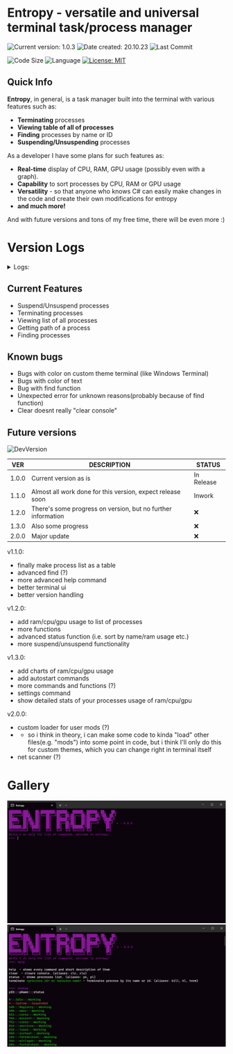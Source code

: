 # Entropy - versatile and universal terminal task/process manager 


![Current version: 1.0.3](https://img.shields.io/github/v/release/MaxPopsuy/Entropy?style=for-the-badge&labelColor=222&color=purple)
![Date created: 20.10.23](https://img.shields.io/badge/date%20created-20.10.23-purple?style=for-the-badge&labelColor=222)
![Last Commit](https://img.shields.io/github/last-commit/MaxPopsuy/Entropy/master?style=for-the-badge&labelColor=222&color=purple)

![Code Size](https://img.shields.io/github/languages/code-size/MaxPopsuy/Entropy?style=for-the-badge&labelColor=222&color=purple)
![Language](https://img.shields.io/github/languages/top/MaxPopsuy/Entropy?style=for-the-badge&labelColor=222&color=purple)
[![License: MIT](https://img.shields.io/badge/License-MIT-purple.svg?style=for-the-badge&labelColor=222)](https://github.com/MaxPopsuy/Entropy/blob/master/LICENSE.md)


## Quick Info

**Entropy**, in general, is a task manager built into the terminal with various features such as:

- **Terminating** processes
- **Viewing table of all of processes**
- **Finding** processes by name or ID
- **Suspending/Unsuspending** processes

As a developer I have some plans for such features as:

- **Real-time** display of CPU, RAM, GPU usage (possibly even with a graph).
- **Capability** to sort processes by CPU, RAM or GPU usage
- **Versatility** - so that anyone who knows C# can easily make changes in the code and create their own modifications for entropy
- **and much more!**
   
And with future versions and tons of my free time, there will be even more :)


# Version Logs

<details>
  <summary>Logs:</summary>
   
| VER | DESCRIPTION | STATUS |
| --- | ----------- | ------ |
| 1.0.X | First released version | In Release |
| 1.0.1 | Fixed some minor and one major bugs | In Release |
| 1.0.2 | In general, just fixed some minor bugs and rebuild project to build more lightweight | In Release |
| 1.0.3 | Removed some leftover code and some minor fixes | In Release |
 
</details> 

## Current Features

- Suspend/Unsuspend processes
- Terminating processes
- Viewing list of all processes
- Getting path of a process
- Finding processes


## Known bugs

- Bugs with color on custom theme terminal (like Windows Terminal)
- Bugs with color of text
- Bug with find function
- Unexpected error for unknown reasons(probably because of find function)
- Clear doesnt really "clear console"

## Future versions

![DevVersion](https://img.shields.io/badge/dev%20version-1.1.0-purple?style=for-the-badge&labelColor=222)

| VER | DESCRIPTION | STATUS |
| --- | ----------- | ------ |
| 1.0.0 | Current version as is | In Release |
| 1.1.0 | Almost all work done for this version, expect release soon | Inwork |
| 1.2.0 | There's some progress on version, but no further information | :x: |
| 1.3.0 | Also some progress | :x: | 
| 2.0.0 | Major update | :x: |


v1.1.0:

- finally make process list as a table
- advanced find (?)
- more advanced help command
- better terminal ui
- better version handling

v1.2.0:

- add ram/cpu/gpu usage to list of processes
- more functions
- advanced status function (i.e. sort by name/ram usage etc.)
- more suspend/unsuspend functionality

v1.3.0:

- add charts of ram/cpu/gpu usage
- add autostart commands
- more commands and functions (?)
- settings command
- show detailed stats of your processes usage of ram/cpu/gpu

v2.0.0:

- custom loader for user mods (?)
- - so i think in theory, i can make some code to kinda "load" other files(e.g. "mods") into some point in code, but i think I'll only do this for custom themes, which you can change right in terminal itself
- net scanner (?)
















# Gallery
![ENTROPY](https://github.com/MaxPopsuy/Entropy/blob/master/images/entropy.png)
![ENTROPY](https://github.com/MaxPopsuy/Entropy/blob/master/images/entropy3.png)



